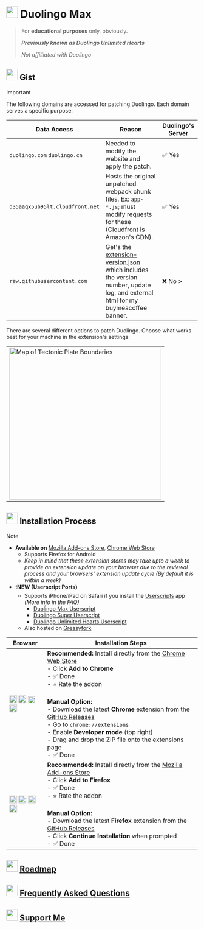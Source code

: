 # <img src="https://d35aaqx5ub95lt.cloudfront.net/images/max/9f30dad6d7cc6723deeb2bd9e2f85dd8.svg" width="30px"> Duolingo Max
> For **educational purposes** only, obviously.
> 
> ***Previously known as Duolingo Unlimited Hearts***
> 
> *Not affilliated with Duolingo*


## <img src="https://d35aaqx5ub95lt.cloudfront.net/images/leagues/7082c58e0bdbfbf9aec94191b704f549.svg" width="30px"> Gist
> [!IMPORTANT]
> 
> The following domains are accessed for patching Duolingo. Each domain serves a specific purpose:
>
> | **Data Access**                          | **Reason**                                                               | **Duolingo's Server** |
> |-----------------------------------------|-------------------------------------------------------------------------|----------------------|
> | `duolingo.com` `duolingo.cn`                          | Needed to modify the website and apply the patch.                         | ✅ Yes               |
> | `d35aaqx5ub95lt.cloudfront.net`         | Hosts the original unpatched webpack chunk files. Ex: `app-*.js`; must modify requests for these (Cloudfront is Amazon's CDN).   | ✅ Yes               |
> | `raw.githubusercontent.com`             | Get's the [extension-version.json](https://github.com/apersongithub/Duolingo-Unlimited-Hearts/blob/main/extension-version.json) which includes the version number, update log, and external html for my buymeacoffee banner.         | ❌ No        >        |

   There are several different options to patch Duolingo. Choose what works best for your machine in the extension's settings:
 <table>
   <tr>
     <td><img width="400" src="https://github.com/user-attachments/assets/38f62465-7402-4183-adb6-d157a7e5f443" alt="Map of Tectonic Plate Boundaries" /></td>
   </tr>
 </table>

## <img src="https://d35aaqx5ub95lt.cloudfront.net/images/goals/62bb241121ae018b28240eebffb9fc4a.svg" width="30px"> Installation Process
> [!NOTE]
> - **Available on** [Mozilla Add-ons Store](https://addons.mozilla.org/en-US/firefox/addon/duolingo-unlimited-hearts/), [Chrome Web Store](https://chromewebstore.google.com/detail/duolingo-max/jkcaeflmchplggcelmodjobeakgmhmdb)
>   - Supports Firefox for Android
>   - *Keep in mind that these extension stores may take upto a week to provide an extension update on your browser due to the reviewal process and your browsers' extension update cycle (By default it is within a week)*
> - ❗**NEW (Userscript Ports)**
>   - Supports iPhone/iPad on Safari if you install the [Userscripts](https://apps.apple.com/us/app/userscripts/id1463298887) app *(More info in the FAQ)*
>     - [Duolingo Max Userscript](https://github.com/apersongithub/Duolingo-Unlimited-Hearts/raw/refs/heads/main/userscript/Duolingo%20Max.user.js)
>     - [Duolingo Super Userscript](https://github.com/apersongithub/Duolingo-Unlimited-Hearts/raw/refs/heads/main/userscript/Duolingo%20Super.user.js)
>     - [Duolingo Unlimited Hearts Userscript](https://github.com/apersongithub/Duolingo-Unlimited-Hearts/raw/refs/heads/main/userscript/Duolingo%20Unlimited%20Hearts.user.js)
>    - Also hosted on [Greasyfork](https://greasyfork.org/en/users/1355249-apersongithub)

 | **Browser** | **Installation Steps** |
 |-------------|------------------------|
 | <img src="https://upload.wikimedia.org/wikipedia/commons/e/e1/Google_Chrome_icon_%28February_2022%29.svg" width="20px"> <img src="https://upload.wikimedia.org/wikipedia/commons/9/98/Microsoft_Edge_logo_%282019%29.svg" width="20px"> <img src="https://brave.com/static-assets/images/brave-logo-sans-text.svg" width="18px"> <img src="https://upload.wikimedia.org/wikipedia/commons/4/49/Opera_2015_icon.svg" width="20px"> | **Recommended:** Install directly from the [Chrome Web Store](https://chromewebstore.google.com/detail/duolingo-max/jkcaeflmchplggcelmodjobeakgmhmdb)<br> - Click **Add to Chrome** <br> - ✅ Done<br>- ⭐ Rate the addon<br><br>**Manual Option:**<br>- Download the latest **Chrome** extension from the [GitHub Releases](https://github.com/apersongithub/Duolingo-Unlimited-Hearts/releases)<br>- Go to `chrome://extensions`<br>- Enable **Developer mode** (top right)<br>- Drag and drop the ZIP file onto the extensions page<br>- ✅ Done |
 | <img src="https://upload.wikimedia.org/wikipedia/commons/thumb/a/a0/Firefox_logo%2C_2019.svg/1200px-Firefox_logo%2C_2019.svg.png" width="20px"> <img src="https://c.clc2l.com/c/thumbnail96webp/t/t/o/tor-browser-QaPeUi.png" width="20px"> <img src="https://upload.wikimedia.org/wikipedia/commons/d/d0/LibreWolf_icon.svg" width="20px"> <img src="https://www.waterfox.net/_astro/waterfox.aA4DFn78.svg" width="20px"> | **Recommended:** Install directly from the [Mozilla Add-ons Store](https://addons.mozilla.org/en-US/firefox/addon/duolingo-unlimited-hearts/)<br> - Click **Add to Firefox** <br> - ✅ Done<br>- ⭐ Rate the addon<br><br>**Manual Option:**<br>- Download the latest **Firefox** extension from the [GitHub Releases](https://github.com/apersongithub/Duolingo-Unlimited-Hearts/releases)<br>- Click **Continue Installation** when prompted<br>- ✅ Done |


## <img src="https://d35aaqx5ub95lt.cloudfront.net/vendor/3390675b86eeeab0b4119ccfcb5b186e.svg" width="30px"> [Roadmap](https://github.com/apersongithub/Duolingo-Unlimited-Hearts/wiki/Release-Roadmap)

## <img src="https://d35aaqx5ub95lt.cloudfront.net/images/profile/48b8884ac9d7513e65f3a2b54984c5c4.svg" width="30px"> [Frequently Asked Questions](https://github.com/apersongithub/Duolingo-Unlimited-Hearts/wiki/FAQ)

## <img src="https://d35aaqx5ub95lt.cloudfront.net/vendor/7ef36bae3f9d68fc763d3451b5167836.svg" width="30px"> [Support Me](https://html-preview.github.io/?url=https://raw.githubusercontent.com/apersongithub/Duolingo-Unlimited-Hearts/refs/heads/main/extras/donations.html)

